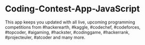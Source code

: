 # Coding-Contest-App-JavaScript
This app keeps you updated with all live, upcoming programming competitions from #hackerearth, #kaggle, #codechef, #codeforces, #topcoder, #aigaming, #hackster, #codinggame, #hackerrank, #projecteuler, #atcoder and many more.

